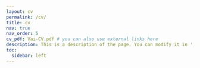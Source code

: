 ```yaml
---
layout: cv
permalink: /cv/
title: cv
nav: true
nav_order: 5
cv_pdf: Vai-CV.pdf # you can also use external links here
description: This is a description of the page. You can modify it in '_pages/cv.md'. You can also change or remove the top pdf download button.
toc:
  sidebar: left
---
```

